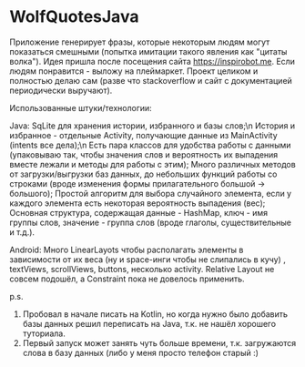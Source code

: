 # WolfQuotesJava

Приложение генерирует фразы, которые некоторым людям могут показаться смешными (попытка имитации такого явления как "цитаты волка"). 
Идея пришла после посещения сайта https://inspirobot.me. 
Если людям понравится - выложу на плеймаркет.
Проект целиком и полностью делаю сам (разве что stackoverflow и сайт с документацией периодически выручают).


Использованные штуки/технологии:

Java:
SqLite для хранения истории, избранного и базы слов;\n
История и избранное - отдельные Activity, получающие данные из MainActivity (intents все дела);\n
Есть пара классов для удобства работы с данными (упаковываю так, чтобы значения слов и вероятность их выпадения вместе лежали и методы для работы с этим);
Много различных методов от загрузки/выгрузки баз данных, до небольших функций работы со строками (вроде изменения формы прилагательного большой -> большого);
Простой алгоритм для выбора случайного элемента, если у каждого элемента есть некоторая вероятность выпадения (вес);
Основная структура, содержащая данные - HashMap, ключ - имя группы слов, значение - группа слов (вроде глаголы, существительные и т.д.).

Android:
Много LinearLayots чтобы располагать элементы в зависимости от их веса (ну и space-инги чтобы не слипались в кучу) , textViews, scrollViews, buttons, несколько activity.
Relative Layout не совсем подошёл, а Constraint пока не довелось применить.

p.s.
1) Пробовал в начале писать на Kotlin, но когда нужно было добавить базы данных решил переписать на Java, т.к. не нашёл хорошего туториала.
2) Первый запуск может занять чуть больше времени, т.к. загружаются слова в базу данных (либо у меня просто телефон старый :)
